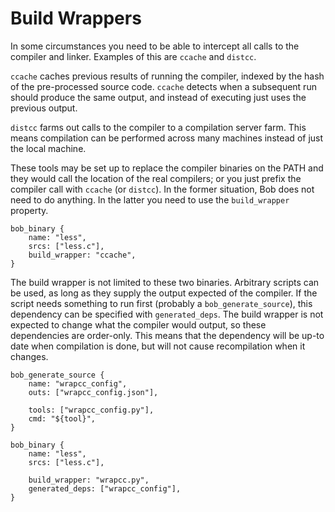 Build Wrappers
==============

In some circumstances you need to be able to intercept all calls to
the compiler and linker. Examples of this are `ccache` and
`distcc`.

`ccache` caches previous results of running the compiler, indexed by
the hash of the pre-processed source code. `ccache` detects when a
subsequent run should produce the same output, and instead of
executing just uses the previous output.

`distcc` farms out calls to the compiler to a compilation server
farm. This means compilation can be performed across many machines
instead of just the local machine.

These tools may be set up to replace the compiler binaries on the PATH
and they would call the location of the real compilers; or you just
prefix the compiler call with `ccache` (or `distcc`). In the former
situation, Bob does not need to do anything. In the latter you need to
use the `build_wrapper` property.

```
bob_binary {
    name: "less",
    srcs: ["less.c"],
    build_wrapper: "ccache",
}
```

The build wrapper is not limited to these two binaries. Arbitrary
scripts can be used, as long as they supply the output expected of the
compiler. If the script needs something to run first (probably a
`bob_generate_source`), this dependency can be specified with
`generated_deps`. The build wrapper is not expected to change what
the compiler would output, so these dependencies are order-only. This
means that the dependency will be up-to date when compilation is done,
but will not cause recompilation when it changes.

```
bob_generate_source {
    name: "wrapcc_config",
    outs: ["wrapcc_config.json"],

    tools: ["wrapcc_config.py"],
    cmd: "${tool}",
}

bob_binary {
    name: "less",
    srcs: ["less.c"],

    build_wrapper: "wrapcc.py",
    generated_deps: ["wrapcc_config"],
}
```
